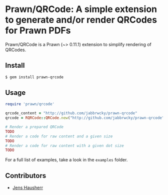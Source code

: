# Prawn/QRCode: A simple extension to generate and/or render QRCodes for Prawn PDFs

Prawn/QRCode is a Prawn (~> 0.11.1) extension to simplify rendering of QRCodes.

## Install

```bash
$ gem install prawn-qrcode
```

## Usage

```ruby
require 'prawn/qrcode'

qrcode_content = "http://github.com/jabbrwcky/prawn-qrcode"
qrcode = RQRCode::QRCode.new("http://github.com/jabbrwcky/prawn-qrcode", :level=>:h, :size => 5)

# Render a prepared QRCode
TODO
# Render a code for raw content and a given size
TODO
# Render a code for raw content with a given dot size
TODO
```


For a full list of examples, take a look in the `examples` folder.

## Contributors

- [Jens Hausherr](mailto:jabbrwcky@googlemail.com)
